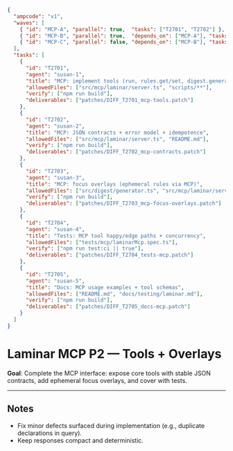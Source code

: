 ```json
{
  "ampcode": "v1",
  "waves": [
    { "id": "MCP-A", "parallel": true,  "tasks": ["T2701", "T2702"] },
    { "id": "MCP-B", "parallel": true,  "depends_on": ["MCP-A"], "tasks": ["T2703", "T2704"] },
    { "id": "MCP-C", "parallel": false, "depends_on": ["MCP-B"], "tasks": ["T2705"] }
  ],
  "tasks": [
    {
      "id": "T2701",
      "agent": "susan-1",
      "title": "MCP: implement tools (run, rules.get/set, digest.generate, logs.case.get, query, repro)",
      "allowedFiles": ["src/mcp/laminar/server.ts", "scripts/**"],
      "verify": ["npm run build"],
      "deliverables": ["patches/DIFF_T2701_mcp-tools.patch"]
    },
    {
      "id": "T2702",
      "agent": "susan-2",
      "title": "MCP: JSON contracts + error model + idempotence",
      "allowedFiles": ["src/mcp/laminar/server.ts", "README.md"],
      "verify": ["npm run build"],
      "deliverables": ["patches/DIFF_T2702_mcp-contracts.patch"]
    },
    {
      "id": "T2703",
      "agent": "susan-3",
      "title": "MCP: focus overlays (ephemeral rules via MCP)",
      "allowedFiles": ["src/digest/generator.ts", "src/mcp/laminar/server.ts"],
      "verify": ["npm run build"],
      "deliverables": ["patches/DIFF_T2703_mcp-focus-overlays.patch"]
    },
    {
      "id": "T2704",
      "agent": "susan-4",
      "title": "Tests: MCP tool happy/edge paths + concurrency",
      "allowedFiles": ["tests/mcp/laminarMcp.spec.ts"],
      "verify": ["npm run test:ci || true"],
      "deliverables": ["patches/DIFF_T2704_tests-mcp.patch"]
    },
    {
      "id": "T2705",
      "agent": "susan-5",
      "title": "Docs: MCP usage examples + tool schemas",
      "allowedFiles": ["README.md", "docs/testing/laminar.md"],
      "verify": ["npm run build"],
      "deliverables": ["patches/DIFF_T2705_docs-mcp.patch"]
    }
  ]
}
```

# Laminar MCP P2 — Tools + Overlays

**Goal**: Complete the MCP interface: expose core tools with stable JSON contracts, add ephemeral focus overlays, and cover with tests.

---

## Notes
- Fix minor defects surfaced during implementation (e.g., duplicate declarations in query).
- Keep responses compact and deterministic.

